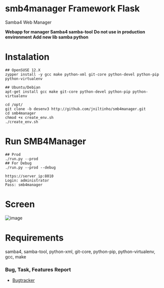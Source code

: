 
smb4manager Framework Flask
===========

Samba4 Web Manager

**Webapp for manager Samba4 samba-tool**
**Do not use in production environment**
**Add new lib samba python**

Instalation
====
    ## OpenSUSE 12.X
    zypper install -y gcc make python-xml git-core python-devel python-pip python-virtualenv

    ## Ubuntu/Debian
    apt-get install gcc make git-core python-devel python-pip python-virtualenv

    cd /opt/
    git clone -b desenv3 http://github.com/jniltinho/smb4manager.git
    cd smb4manager
    chmod +x create_env.sh
    ./create_env.sh


Run SMB4Manager
====

    ## Prod
    ./run.py --prod
    ## For Debug
    ./run.py --prod --debug

    https://server_ip:8010
    Login: administrator
    Pass: smb4manager


Screen
====

![image](https://raw.github.com/jniltinho/smb4manager/master/screens/smb4manager.png)


Requirements
====
samba4, samba-tool, python-xml, git-core, python-pip, python-virtualenv, gcc, make


### Bug, Task, Features Report

* [Bugtracker](http://linuxpro.com.br/bugtracker/)
